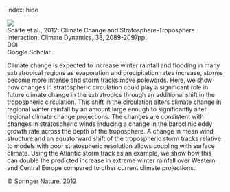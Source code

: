 index: hide

<div class="Citation">
    <div class="Citation-thumb CitationThumb-linked"  data-href="https://doi.org/10.1007/s00382-011-1080-7">
      <img src="https://static.claimspace.cloud/climate-study-static/refs/thumbs/9/Scaife_et_al_2012-thumb.png" />
    </div>

  <div class="Citation-body">
    <div class="Citation-text">Scaife et al., 2012: Climate Change and Stratosphere-Troposphere Interaction. <span class="Article-journal">Climate Dynamics, </span><span class="Article-volume">38, </span>2089-2097pp.</div>
    <div class="Citation-links">
      <div class="CitationLink" data-href="https://doi.org/10.1007/s00382-011-1080-7">
        <div class="CitationLink-icon CitationLink-Doi"></div>
        <div class="CitationLink-text">DOI</div>
      </div>
      <div class="CitationLink" data-href="https://scholar.google.com/scholar?q=10.1007/s00382-011-1080-7">
        <div class="CitationLink-icon CitationLink-Scholar"></div>
        <div class="CitationLink-text">Google Scholar</div>
      </div>
    </div>
  </div>
</div>

Climate change is expected to increase winter rainfall and flooding in many extratropical regions as evaporation and precipitation rates increase, storms become more intense and storm tracks move polewards. Here, we show how changes in stratospheric circulation could play a significant role in future climate change in the extratropics through an additional shift in the tropospheric circulation. This shift in the circulation alters climate change in regional winter rainfall by an amount large enough to significantly alter regional climate change projections. The changes are consistent with changes in stratospheric winds inducing a change in the baroclinic eddy growth rate across the depth of the troposphere. A change in mean wind structure and an equatorward shift of the tropospheric storm tracks relative to models with poor stratospheric resolution allows coupling with surface climate. Using the Atlantic storm track as an example, we show how this can double the predicted increase in extreme winter rainfall over Western and Central Europe compared to other current climate projections.

<div class="Citation-copy">
&copy; Springer Nature, 2012
</div>